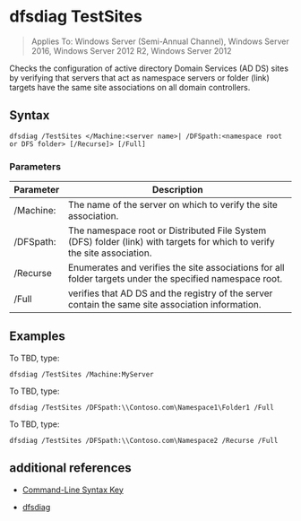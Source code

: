 # dfsdiag TestSites

>Applies To: Windows Server (Semi-Annual Channel), Windows Server 2016, Windows Server 2012 R2, Windows Server 2012

Checks the configuration of active directory Domain Services \(AD DS\) sites by verifying that servers that act as namespace servers or folder \(link\) targets have the same site associations on all domain controllers.  
  
  
  
## Syntax  
  
```  
dfsdiag /TestSites </Machine:<server name>| /DFSpath:<namespace root or DFS folder> [/Recurse]> [/Full]  
```  
  
### Parameters  
  
|Parameter|Description|  
|-------|--------|  
|\/Machine:<server name>|The name of the server on which to verify the site association.|  
|\/DFSpath:<namespace root or DFS folder>|The namespace root or Distributed File System \(DFS\) folder \(link\) with targets for which to verify the site association.|  
|\/Recurse|Enumerates and verifies the site associations for all folder targets under the specified namespace root.|  
|\/Full|verifies that AD DS and the registry of the server contain the same site association information.|  
  
## <a name="BKMK_Examples"></a>Examples  
To TBD, type:  
  
```  
dfsdiag /TestSites /Machine:MyServer  
```  
  
To TBD, type:  
  
```  
dfsdiag /TestSites /DFSpath:\\Contoso.com\Namespace1\Folder1 /Full  
```  
  
To TBD, type:  
  
```  
dfsdiag /TestSites /DFSpath:\\Contoso.com\Namespace2 /Recurse /Full  
```  
  
## additional references  
  
-   [Command-Line Syntax Key](command-line-syntax-key.md)  
  
-   [dfsdiag](dfsdiag.md)  
  


